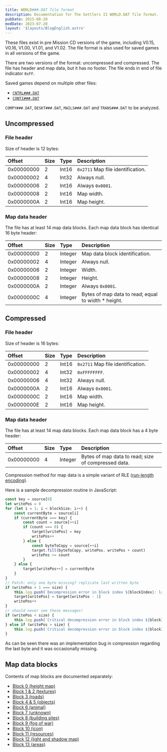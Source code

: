 ```yaml
---
title: WORLD###.DAT file format
description: Documentation for The Settlers II WORLD.DAT file format.
pubDate: 2015-08-20
modDate: 2023-07-20
layout: '$layouts/BlogEnglish.astro'
---
```


These files exist in pre Mission CD versions of the game, including V0.15, V0.16, V1.00, V1.01, and V1.02. The file format is also used for saved games in all versions of the game.

There are two versions of the format: uncompressed and compressed. The file has header and map data, but it has no footer. The file ends in end of file indicator `0xFF`.

Saved games depend on multiple other files:

-   [`CNTRL###.DAT`](./CNTRL.DAT)
-   [`CONTI###.DAT`](./CONTI.DAT)

`COMPY###.DAT`, `DESKT###.DAT`, `MAILS###.DAT` and `TRANS###.DAT` to be analyzed.

## Uncompressed

### File header

Size of header is 12 bytes:

<div data-scrolling="inline">

| Offset     | Size | Type  | Description                       |
| :--------- | :--- | :---- | :-------------------------------- |
| 0x00000000 | 2    | Int16 | `0x2711` Map file identification. |
| 0x00000002 | 4    | Int32 | Always null.                      |
| 0x00000006 | 2    | Int16 | Always `0x0001`.                  |
| 0x00000008 | 2    | Int16 | Map width.                        |
| 0x0000000A | 2    | Int16 | Map height.                       |

</div>

### Map data header

The file has at least 14 map data blocks. Each map data block has identical 16 byte header:

<div data-scrolling="inline">

| Offset     | Size | Type    | Description                                          |
| :--------- | :--- | :------ | :--------------------------------------------------- |
| 0x00000000 | 2    | Integer | Map data block identification.                       |
| 0x00000002 | 4    | Integer | Always null.                                         |
| 0x00000006 | 2    | Integer | Width.                                               |
| 0x00000008 | 2    | Integer | Height.                                              |
| 0x0000000A | 2    | Integer | Always `0x0001`.                                     |
| 0x0000000C | 4    | Integer | Bytes of map data to read; equal to width \* height. |

</div>

## Compressed

### File header

Size of header is 16 bytes:

<div data-scrolling="inline">

| Offset     | Size | Type  | Description                       |
| :--------- | :--- | :---- | :-------------------------------- |
| 0x00000000 | 2    | Int16 | `0x2711` Map file identification. |
| 0x00000002 | 4    | Int32 | `0xFFFFFFFF`.                     |
| 0x00000006 | 4    | Int32 | Always null.                      |
| 0x0000000A | 2    | Int16 | Always `0x0001`.                  |
| 0x0000000C | 2    | Int16 | Map width.                        |
| 0x0000000E | 2    | Int16 | Map height.                       |

</div>

### Map data header

The file has at least 14 map data blocks. Each map data block has a 4 byte header:

<div data-scrolling="inline">

| Offset     | Size | Type    | Description                                         |
| :--------- | :--- | :------ | :-------------------------------------------------- |
| 0x00000000 | 4    | Integer | Bytes of map data to read; size of compressed data. |

</div>

Compression method for map data is a simple variant of RLE ([run-length encoding](https://en.wikipedia.org/wiki/Run-length_encoding)).

Here is a sample decompression routine in JavaScript:

```ts
const key = source[0]
let writePos = 0
for (let i = 1; i < blockSize; i++) {
	const currentByte = source[i]
	if (currentByte === key) {
		const count = source[++i]
		if (count === 0) {
			target[writePos] = key
			writePos++
		} else {
			const byteToCopy = source[++i]
			target.fill(byteToCopy, writePos, writePos + count)
			writePos += count
		}
	} else {
		target[writePos++] = currentByte
	}
}
// Patch: only one byte missing? replicate last written byte
if (writePos + 1 === size) {
	this.log.push(`Decompression error in block index ${blockIndex}: last byte missing, replicating previous byte`)
	target[writePos] = target[writePos - 1]
	writePos++
}
// should never see these messages!
if (writePos < size) {
	this.log.push(`Critical decompression error in block index ${blockIndex}: ${size - writePos} bytes too short!`)
} else if (writePos > size) {
	this.log.push(`Critical decompression error in block index ${blockIndex}: ${writePos - size} bytes too long!`)
}
```

As can be seen there was an implementation bug in compression regarding the last byte and it was occasionally missing.

## Map data blocks

Contents of map blocks are documented separately:

-   [Block 0 (height map)](./block-0)
-   [Block 1 & 2 (textures)](./block-1-and-2)
-   [Block 3 (roads)](./block-3)
-   [Block 4 & 5 (objects)](./block-4-and-5)
-   [Block 6 (animal)](./block-6)
-   [Block 7 (unknown)](./block-7)
-   [Block 8 (building sites)](./block-8)
-   [Block 9 (fog of war)](./block-9)
-   [Block 10 (icon)](./block-A)
-   [Block 11 (resources)](./block-B)
-   [Block 12 (light and shadow map)](./block-C)
-   [Block 13 (areas)](./block-D)
